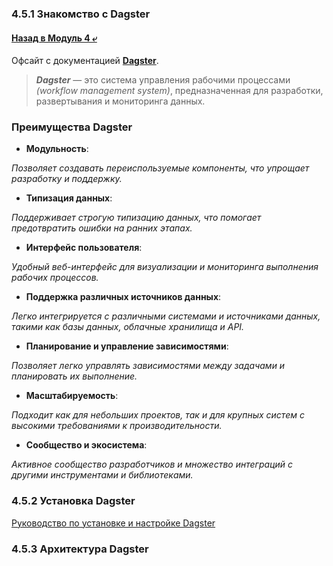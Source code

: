 ### 4.5.1 Знакомство с Dagster

#### [Назад в Модуль 4 ⤶](/DE-101/Module4/readme.md)

Офсайт с документацией **[Dagster](https://docs.dagster.io/)**.

> ***Dagster*** — это система управления рабочими процессами _(workflow management system)_, предназначенная для 
> разработки, развертывания и мониторинга данных.

### Преимущества Dagster
- **Модульность**:

_Позволяет создавать переиспользуемые компоненты, что упрощает разработку и поддержку._

- **Типизация данных**:

_Поддерживает строгую типизацию данных, что помогает предотвратить ошибки на ранних этапах._

- **Интерфейс пользователя**:

_Удобный веб-интерфейс для визуализации и мониторинга выполнения рабочих процессов._

- **Поддержка различных источников данных**:

_Легко интегрируется с различными системами и источниками данных, такими как базы данных, облачные хранилища и API._

- **Планирование и управление зависимостями**:

_Позволяет легко управлять зависимостями между задачами и планировать их выполнение._

- **Масштабируемость**:

_Подходит как для небольших проектов, так и для крупных систем с высокими требованиями к производительности._

- **Сообщество и экосистема**:

_Активное сообщество разработчиков и множество интеграций с другими инструментами и библиотеками._

### 4.5.2 Установка Dagster

[Руководство по установке и настройке Dagster](dagster/dagster_install.md)

### 4.5.3 Архитектура Dagster
